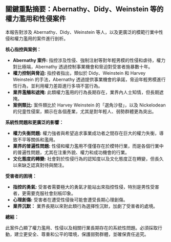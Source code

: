 ## 關鍵重點摘要：Abernathy、Didy、Weinstein 等的權力濫用和性侵案件

本報告對涉及 Abernathy、Didy、Weinstein 等人，以及更廣泛的模範行業中性侵和權力濫用的案件進行剖析。

**核心指控與案例：**

*   **Abernathy 案件:** 指控涉及性侵、強制注射等對年輕男模的性侵和虐待，權力對比極端，Abernathy 透過控制事業機會和脅迫對受害者施暴數十年。
*   **權力控制與脅迫:** 指控者指出，類似於 Didy、Weinstein 和 Harvey Weinstein 的手法，Abernathy 透過提供事業機會的承諾，脅迫年輕男模進行性行為，並利用權力差距進行多項不當行為。
*   **業界濫觴和遮掩:** 此類權力濫用的行為長期存在，業界內人士知情，但長期遮掩。
*   **案例類比:** 案件類比於 Harvey Weinstein 的「選角沙發」，以及 Nickelodean 的兒童性侵案，顯示在各個產業，尤其是對年輕人、弱勢群體更為突出。

**系統性問題和更廣泛的影響：**

*   **權力失衡問題:** 權力強者與希望追求事業成功者之間存在巨大的權力失衡，導致不平等關係和濫用。
*   **業界的普遍性問題:** 性侵和權力濫用不僅僅存在於模特行業，而是各個行業中的普遍性問題，尤其在注重外貌、權力和成功機會的行業。
*   **文化態度的轉變:** 社會對於性侵行為的認知度以及文化態度正在轉變，但長久以來缺乏認真對待與關注。

**受害者的困境：**

*   **指控的勇氣:** 受害者需要極大的勇氣才能站出來指控性侵，特別是男性受害者，更需要克服社會刻板印象。
*   **心理創傷:** 受害者在遭受性侵後可能會遭受長期心理創傷。
*   **業界沉默：** 業界長期以來對此類行為選擇性沉默，加劇了受害者的處境。

**總結：**

此案件凸顯了權力濫用、性侵以及相關行業長期存在的系統性問題。必須採取行動，建立更安全、尊重和公平的環境，保護弱勢群體，並確保責任追究。